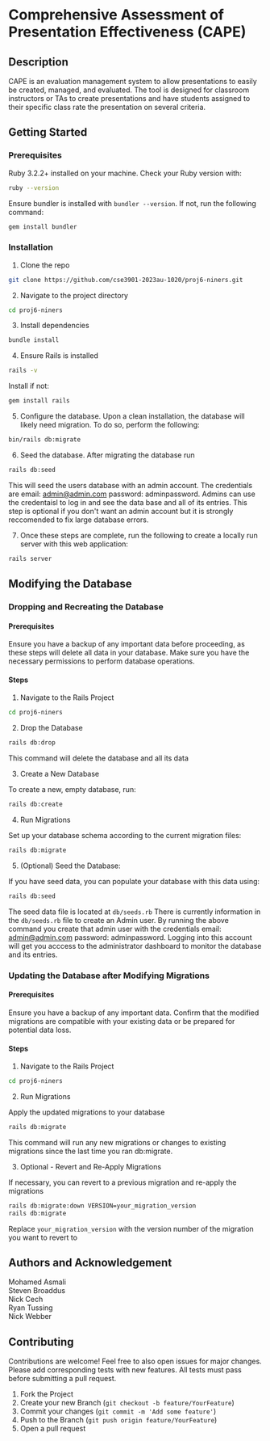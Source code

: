 # Comprehensive Assessment of Presentation Effectiveness (CAPE)

## Description

CAPE is an evaluation management system to allow presentations to easily be created, managed, and evaluated. 
The tool is designed for classroom instructors or TAs to create presentations and have students assigned to their specific class rate the presentation on several criteria.

## Getting Started

### Prerequisites

Ruby 3.2.2+ installed on your machine. Check your Ruby version with:

```bash
ruby --version
```

Ensure bundler is installed with `bundler --version`.
If not, run the following command:

```bash
gem install bundler
```

### Installation

1. Clone the repo

```bash
git clone https://github.com/cse3901-2023au-1020/proj6-niners.git
```

2. Navigate to the project directory

```bash
cd proj6-niners
```

3. Install dependencies

```bash
bundle install
```

4. Ensure Rails is installed

```bash
rails -v
```

Install if not:

```bash
gem install rails
```

5. Configure the database. Upon a clean installation, the database will likely need migration. To do so, perform the following:

```bash
bin/rails db:migrate
```

6. Seed the database. After migrating the database run

```bash
rails db:seed
```

This will seed the users database with an admin account. The credentials are email: admin@admin.com password: adminpassword. Admins can use the credentaisl to log in and see the data base and all of its entries.
This step is optional if you don't want an admin account but it is strongly reccomended to fix large database errors.

7. Once these steps are complete, run the following to create a locally run server with this web application:

```bash
rails server
```


## Modifying the Database

### Dropping and Recreating the Database

#### Prerequisites

Ensure you have a backup of any important data before proceeding, as these steps will delete all data in your database.
Make sure you have the necessary permissions to perform database operations.

#### Steps

1. Navigate to the Rails Project

```bash
cd proj6-niners
```

2. Drop the Database

```bash
rails db:drop
```
This command will delete the database and all its data

3. Create a New Database

To create a new, empty database, run:

```bash
rails db:create
```

4. Run Migrations

Set up your database schema according to the current migration files:

```bash
rails db:migrate
```

5. (Optional) Seed the Database:

If you have seed data, you can populate your database with this data using:

```bash
rails db:seed
```

The seed data file is located at `db/seeds.rb`
There is currently information in the `db/seeds.rb` file to create an Admin user. By running the above command you create that admin user with the credentials email: admin@admin.com password: adminpassword. Logging into this account will get you acccess to the administrator dashboard to monitor the database and its entries.

### Updating the Database after Modifying Migrations

#### Prerequisites

Ensure you have a backup of any important data.
Confirm that the modified migrations are compatible with your existing data or be prepared for potential data loss.

#### Steps

1. Navigate to the Rails Project

```bash
cd proj6-niners
```

2. Run Migrations

Apply the updated migrations to your database

```bash
rails db:migrate
```

This command will run any new migrations or changes to existing migrations since the last time you ran db:migrate.

3. Optional - Revert and Re-Apply Migrations

If necessary, you can revert to a previous migration and re-apply the migrations

```bash
rails db:migrate:down VERSION=your_migration_version
rails db:migrate
```

Replace `your_migration_version` with the version number of the migration you want to revert to

## Authors and Acknowledgement

Mohamed Asmali  
Steven Broaddus  
Nick Cech  
Ryan Tussing  
Nick Webber  

## Contributing

Contributions are welcome! Feel free to also open issues for major changes.
Please add corresponding tests with new features. All tests must pass before submitting a pull request.

1. Fork the Project
2. Create your new Branch (`git checkout -b feature/YourFeature`)
3. Commit your changes (`git commit -m 'Add some feature'`)
4. Push to the Branch (`git push origin feature/YourFeature`)
5. Open a pull request
